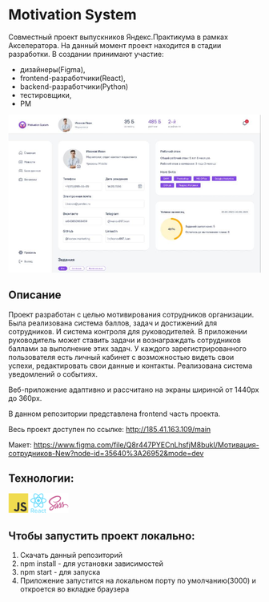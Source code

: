 # Motivation System

Совместный проект выпускников Яндекс.Практикума в рамках Акселератора.
На данный момент проект находится в стадии разработки.
В создании принимают участие:

- дизайнеры(Figma),
- frontend-разработчики(React),
- backend-разработчики(Python)
- тестировщики,
- PM

<img src="./src/images/screen.JPG" />

## Описание

Проект разработан с целью мотивирования сотрудников организации. Была реализована система баллов, задач и достижений для сотрудников. И система контроля для руководителей. В приложении руководитель может ставить задачи и вознаграждать сотрудников баллами за выполнение этих задач. У каждого зарегистрированного пользователя есть личный кабинет с возможностью видеть свои успехи, редактировать свои данные и контакты.
Реализована система уведомлений о событиях.

Веб-приложение адаптивно и рассчитано на экраны шириной от 1440px до 360px.

В данном репозитории представлена frontend часть проекта.

Весь проект доступен по ссылке:
http://185.41.163.109/main

Макет: https://www.figma.com/file/Q8r447PYECnLhsfjM8bukI/Мотивация-сотрудников-New?node-id=35640%3A26952&mode=dev

## Технологии:

<a href="https://developer.mozilla.org/en-US/docs/Web/JavaScript"><img src="https://raw.githubusercontent.com/devicons/devicon/master/icons/javascript/javascript-original.svg" height="40px" width="40px" /></a><a href="https://reactjs.org/"><img src="https://raw.githubusercontent.com/devicons/devicon/master/icons/react/react-original-wordmark.svg" height="40px" width="40px" /></a><a href="https://sass-lang.com/"><img src="https://raw.githubusercontent.com/devicons/devicon/master/icons/sass/sass-original.svg" height="40px" width="40px" /></a>

## Чтобы запустить проект локально:

1. Скачать данный репозиторий
2. npm install - для установки зависимостей
3. npm start - для запуска
4. Приложение запустится на локальном порту по умолчанию(3000) и откроется во вкладке браузера
